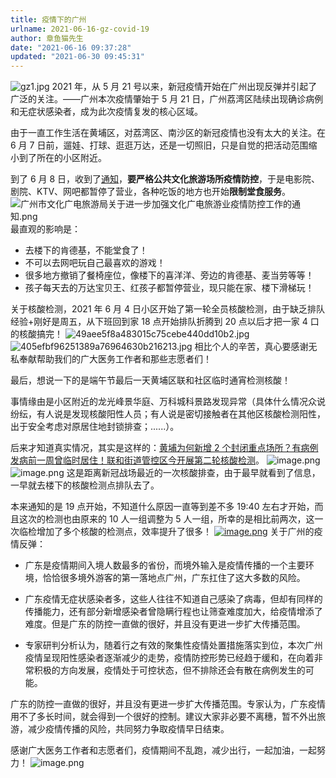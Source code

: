 ```yaml
---
title: 疫情下的广州
urlname: 2021-06-16-gz-covid-19
author: 章鱼猫先生
date: "2021-06-16 09:37:28"
updated: "2021-06-30 09:45:31"
---
```


![gz1.jpg](https://shub-1251708715.cos.ap-guangzhou.myqcloud.com/elog-notebook-img/FgQa3Gs43JyUxwje5VTsiNY5IyXT.jpeg)
2021 年，从 5 月 21 号以来，新冠疫情开始在广州出现反弹并引起了广泛的关注。——广州本次疫情肇始于 5 月 21 日，广州荔湾区陆续出现确诊病例和无症状感染者，成为此次疫情复发的核心区域。

由于一直工作生活在黄埔区，对荔湾区、南沙区的新冠疫情也没有太大的关注。在 6 月 7 日前，遛娃、打球、逛逛万达，还是一切照旧，只是自觉的把活动范围缩小到了所在的小区附近。

到了 6 月 8 日，收到了[通知](http://wglj.gz.gov.cn/xxgk/gzdt/tzgsgg/content/post_7320215.html)，**要严格公共文化旅游场所疫情防控**，于是电影院、剧院、KTV、网吧都暂停了营业，各种吃饭的地方也开始**限制堂食服务**。
![广州市文化广电旅游局关于进一步加强文化广电旅游业疫情防控工作的通知.png](https://shub-1251708715.cos.ap-guangzhou.myqcloud.com/elog-notebook-img/Fnkgi5WbDiCC-q5TQMsmQC24rB_H.png)
最直观的影响是：

- 去楼下的肯德基，不能堂食了！
- 不可以去网吧玩自己最喜欢的游戏！
- 很多地方撤销了餐椅座位，像楼下的喜洋洋、旁边的肯德基、麦当劳等等！
- 孩子每天去的万达宝贝王、红孩子都暂停营业，现只能在家、楼下滑梯玩！

关于核酸检测，2021 年 6 月 4 日小区开始了第一轮全员核酸检测，由于缺乏排队经验+刚好是周五，从下班回到家 18 点开始排队折腾到 20 点以后才把一家 4 口的核酸搞完！
![49aee5f8a483015c75cebe440dd10b2.jpg](https://shub-1251708715.cos.ap-guangzhou.myqcloud.com/elog-notebook-img/Fh0y1NZkTXHOXI1L4pBdk5fpBw57.jpeg)
![405efbf96251389a76964630b216213.jpg](https://shub-1251708715.cos.ap-guangzhou.myqcloud.com/elog-notebook-img/Fto1hbZsf_kPzPWNBMYl7W-67_I9.jpeg)
相比个人的辛苦，真心要感谢无私奉献帮助我们的广大医务工作者和那些志愿者们！

最后，想说一下的是端午节最后一天黄埔区联和社区临时通宵检测核酸！

事情缘由是小区附近的龙光峰景华庭、万科城科景路发现异常（具体什么情况众说纷纭，有人说是发现核酸阳性人员；有人说是密切接触者在其他区核酸检测阳性，出于安全考虑对原居住地封锁排查；......）。

后来才知道真实情况，其实是这样的：[黄埔为何新增 2 个封闭重点场所？有病例发病前一周曾临时居住！联和街道管控区今开展第二轮核酸检测](https://mp.weixin.qq.com/s/7r6XQpCQqdXuZKwt9szxkA)。
![image.png](https://shub-1251708715.cos.ap-guangzhou.myqcloud.com/elog-notebook-img/FiX8O7C7HR6s88nCOnQvwpUYXHmw.png)
![image.png](https://shub-1251708715.cos.ap-guangzhou.myqcloud.com/elog-notebook-img/Fpwpkik6Ly5AauN9rmKLMlxg4_iE.png)
这是距离新冠战场最近的一次核酸排查，由于最早就看到了信息，一早就去楼下的核酸检测点排队去了。

本来通知的是 19 点开始，不知道什么原因一直等到差不多 19:40 左右才开始，而且这次的检测也由原来的 10 人一组调整为 5 人一组，所幸的是相比前两次，这一次临检增加了多个核酸的检测点，效率提升了很多！
[![image.png](https://shub-1251708715.cos.ap-guangzhou.myqcloud.com/elog-notebook-img/FkCySO1eJfP32jctok_nl5xLc4ve.png)](https://mp.weixin.qq.com/s/y4xx_aVk_7sz2hBWW_HIZw)
关于广州的疫情反弹：

- 广东是疫情期间入境人数最多的省份，而境外输入是疫情传播的一个主要环境，恰恰很多境外游客的第一落地点广州，广东扛住了这大多数的风险。

- 广东疫情无症状感染者多，这些人往往不知道自己感染了病毒，但却有同样的传播能力，还有部分新增感染者曾隐瞒行程也让筛查难度加大，给疫情增添了难度。但是广东的防控一直做的很好，并且没有更进一步扩大传播范围。

- 专家研判分析认为，随着行之有效的聚集性疫情处置措施落实到位，本次广州疫情呈现阳性感染者逐渐减少的走势，疫情防控形势已经趋于缓和，在向着非常积极的方向发展，疫情处于可控状态，但不排除还会有散在病例发生的可能。

广东的防控一直做的很好，并且没有更进一步扩大传播范围。专家认为，广东疫情用不了多长时间，就会得到一个很好的控制。建议大家非必要不离穗，暂不外出旅游，减少疫情传播的风险，共同努力争取疫情早日结束。

感谢广大医务工作者和志愿者们，疫情期间不乱跑，减少出行，一起加油，一起努力！
![image.png](https://shub-1251708715.cos.ap-guangzhou.myqcloud.com/elog-notebook-img/FgXYFUyv07iayiY2sO2BWkWmVLgt.png)
